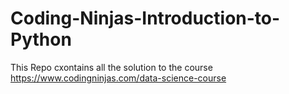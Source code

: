 # Coding-Ninjas-Introduction-to-Python

This Repo cxontains all the solution to the course https://www.codingninjas.com/data-science-course
